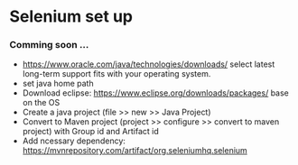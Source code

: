 # Selenium set up
### Comming soon ...
* https://www.oracle.com/java/technologies/downloads/ select latest long-term support fits with your operating system.
* set java home path
* Download eclipse: https://www.eclipse.org/downloads/packages/ base on the OS
* Create a java project (file >> new >> Java Project)
* Convert to Maven project (project >> configure >> convert to maven project) with Group id and Artifact id
* Add ncessary dependency: https://mvnrepository.com/artifact/org.seleniumhq.selenium 
